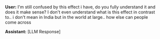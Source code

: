 **User:**
I'm still confused by this effect i have, do you fully understand it and does it make sense? I don't even understand what is this effect in contrast to.. i don't mean in India but in the world at large.. how else can people come across

**Assistant:**
[LLM Response]

